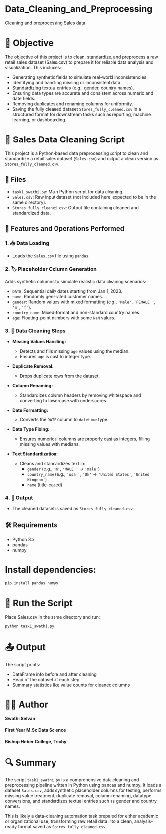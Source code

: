 # Data_Cleaning_and_Preprocessing
Cleaning and preprocessing Sales data

# 🎯 Objective
The objective of this project is to clean, standardize, and preprocess a raw retail sales dataset (Sales.csv) to prepare it for reliable data analysis and visualization. This includes:

- Generating synthetic fields to simulate real-world inconsistencies.
- Identifying and handling missing or inconsistent data.
- Standardizing textual entries (e.g., gender, country names).
- Ensuring data types are accurate and consistent across numeric and date fields.
- Removing duplicates and renaming columns for uniformity.
- Saving the fully cleaned dataset `Stores_fully_cleaned.csv` in a structured format for downstream tasks such as reporting, machine learning, or dashboarding.

# 🧹 Sales Data Cleaning Script

This project is a Python-based data preprocessing script to clean and standardize a retail sales dataset (`Sales.csv`) and output a clean version as `Stores_fully_cleaned.csv`.

## 📁 Files

- `task1_swathi.py`: Main Python script for data cleaning.
- `Sales.csv`: Raw input dataset (not included here, expected to be in the same directory).
- `Stores_fully_cleaned.csv`: Output file containing cleaned and standardized data.

## 🧪 Features and Operations Performed

### 1. 📥 Data Loading
- Loads the `Sales.csv` file using `pandas`.

### 2. 🏷️ Placeholder Column Generation
Adds synthetic columns to simulate realistic data cleaning scenarios:
- `DATE`: Sequential daily dates starting from Jan 1, 2023.
- `name`: Randomly generated customer names.
- `gender`: Random values with mixed formatting (e.g., `'Male'`, `'FEMALE '`, `'m'`, `'f'`).
- `country_name`: Mixed-format and non-standard country names.
- `age`: Floating-point numbers with some `NaN` values.

### 3. 🧼 Data Cleaning Steps

- **Missing Values Handling:**
  - Detects and fills missing `age` values using the median.
  - Ensures `age` is cast to integer type.
  
- **Duplicate Removal:**
  - Drops duplicate rows from the dataset.

- **Column Renaming:**
  - Standardizes column headers by removing whitespace and converting to lowercase with underscores.

- **Date Formatting:**
  - Converts the `DATE` column to `datetime` type.

- **Data Type Fixing:**
  - Ensures numerical columns are properly cast as integers, filling missing values with medians.

- **Text Standardization:**
  - Cleans and standardizes text in:
    - `gender` (e.g., `'m'`, `'MALE '` → `'male'`)
    - `country_name` (e.g., `'usa '`, `'Uk'` → `'United States'`, `'United Kingdom'`)
    - `name` (title-cased)

### 4. 💾 Output
- The cleaned dataset is saved as `Stores_fully_cleaned.csv`.

## 🛠️ Requirements

- Python 3.x
- pandas
- numpy

# Install dependencies:
```bash
pip install pandas numpy
```
# 🚀 Run the Script
  Place Sales.csv in the same directory and run:

```bash
python task1_swathi.py
```
# 📤 Output
The script prints:

- DataFrame info before and after cleaning
- Head of the dataset at each step
- Summary statistics like value counts for cleaned columns

# 🧑‍💻 Author
   #### Swathi Selvan
   #### First Year M.Sc Data Science
   #### Bishop Heber College, Trichy

# 🔍 Summary
The script `task1_swathi.py` is a comprehensive data cleaning and preprocessing pipeline written in Python using pandas and numpy. It loads a dataset `Sales.csv`, adds synthetic placeholder columns for testing, performs missing value treatment, duplicate removal, column renaming, datatype conversions, and standardizes textual entries such as gender and country names.

This is likely a data-cleaning automation task prepared for either academic or organizational use, transforming raw retail data into a clean, analysis-ready format saved as `Stores_fully_cleaned.csv`.
      
